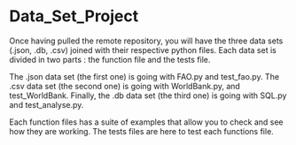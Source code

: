 # Data_Set_Project

Once having pulled the remote repository, you will have the three data sets (.json, .db, .csv) joined with their respective python files. 
Each data set is divided in two parts : the function file and the tests file.

The .json data set (the first one) is going with FAO.py and test_fao.py.
The .csv data set (the second one) is going with WorldBank.py, and test_WorldBank.
Finally, the .db data set (the third one) is going with SQL.py and test_analyse.py.
 
Each function files has a suite of examples that allow you to check and see how they are working. 
The tests files are here to test each functions file.
